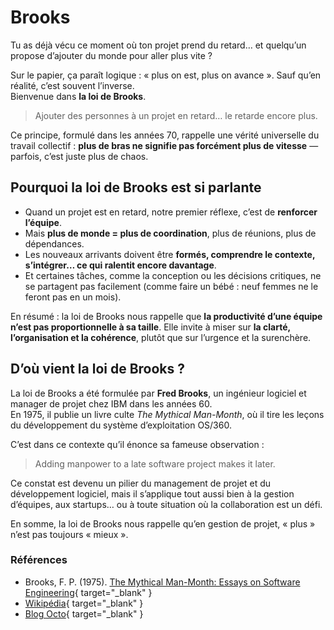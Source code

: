 # Brooks

Tu as déjà vécu ce moment où ton projet prend du retard… et quelqu’un propose d’ajouter du monde pour aller plus vite ?

Sur le papier, ça paraît logique : « plus on est, plus on avance ». Sauf qu’en réalité, c’est souvent l’inverse.  
Bienvenue dans **la loi de Brooks**.

> Ajouter des personnes à un projet en retard… le retarde encore plus.

Ce principe, formulé dans les années 70, rappelle une vérité universelle du travail collectif : **plus de bras ne signifie pas forcément plus de vitesse** — parfois, c’est juste plus de chaos.

## Pourquoi la loi de Brooks est si parlante

* Quand un projet est en retard, notre premier réflexe, c’est de **renforcer l’équipe**.
* Mais **plus de monde = plus de coordination**, plus de réunions, plus de dépendances.
* Les nouveaux arrivants doivent être **formés, comprendre le contexte, s’intégrer… ce qui ralentit encore davantage**.
* Et certaines tâches, comme la conception ou les décisions critiques, ne se partagent pas facilement (comme faire un bébé : neuf femmes ne le feront pas en un mois).

En résumé : la loi de Brooks nous rappelle que **la productivité d’une équipe n’est pas proportionnelle à sa taille**. Elle invite à miser sur **la clarté, l’organisation et la cohérence**, plutôt que sur l’urgence et la surenchère.

## D’où vient la loi de Brooks ?

La loi de Brooks a été formulée par **Fred Brooks**, un ingénieur logiciel et manager de projet chez IBM dans les années 60.  
En 1975, il publie un livre culte _The Mythical Man-Month_, où il tire les leçons du développement du système d’exploitation OS/360.  

C’est dans ce contexte qu’il énonce sa fameuse observation :

> Adding manpower to a late software project makes it later.

Ce constat est devenu un pilier du management de projet et du développement logiciel, mais il s’applique tout aussi bien à la gestion d’équipes, aux startups… ou à toute situation où la collaboration est un défi.

En somme, la loi de Brooks nous rappelle qu’en gestion de projet, « plus » n’est pas toujours « mieux ».

### Références

* Brooks, F. P. (1975). [The Mythical Man-Month: Essays on Software Engineering](https://www.amazon.fr/Mythical-Man-Month-Software-Engineering-Anniversary/dp/0201835959){ target="_blank" }
* [Wikipédia](https://fr.wikipedia.org/wiki/Loi_de_Brooks){ target="_blank" }
* [Blog Octo](https://blog.octo.com/pourquoi-nos-projets-informatiques-echouent-compte-rendu-du-talk-de-ludovic-cinquin-a-la-duck-conf-2018){ target="_blank" }
